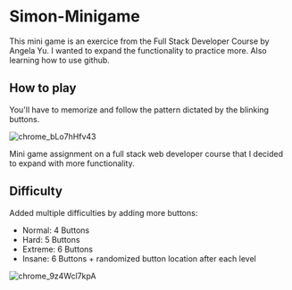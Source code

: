# Simon-Minigame

This mini game is an exercice from the Full Stack Developer Course by Angela Yu. I wanted to expand the functionality to practice more. Also learning how to use github.

## How to play

You'll have to memorize and follow the pattern dictated by the blinking buttons. 

![chrome_bLo7hHfv43](https://user-images.githubusercontent.com/41105999/216519733-9d4c2671-3929-4dd0-a804-233f13dcf4e5.png)


Mini game assignment on a full stack web developer course that I decided to expand with more functionality.


## Difficulty


Added multiple difficulties by adding more buttons:

- Normal: 4 Buttons
- Hard: 5 Buttons
- Extreme: 6 Buttons
- Insane: 6 Buttons + randomized button location after each level

![chrome_9z4Wcl7kpA](https://user-images.githubusercontent.com/41105999/216519862-816b1dd3-fed9-4d50-881d-1315224f46cb.png)


